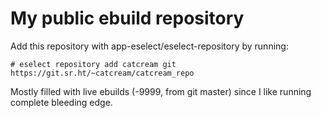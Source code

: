 # My public ebuild repository

Add this repository with app-eselect/eselect-repository by running:

    # eselect repository add catcream git https://git.sr.ht/~catcream/catcream_repo
    
Mostly filled with live ebuilds (-9999, from git master) since I like running complete bleeding edge.
